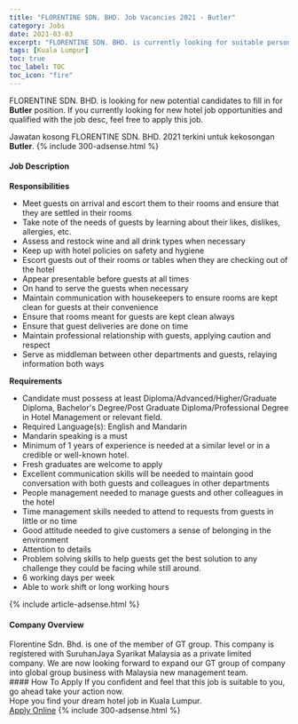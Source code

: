 ```yaml
---
title: "FLORENTINE SDN. BHD. Job Vacancies 2021 - Butler" 
category: Jobs 
date: 2021-03-03 
excerpt: "FLORENTINE SDN. BHD. is currently looking for suitable person to fill in the Butler which positioned at Kuala Lumpur" 
tags: [Kuala Lumpur] 
toc: true 
toc_label: TOC 
toc_icon: "fire" 
--- 
```


<p>FLORENTINE SDN. BHD. is looking for new potential candidates to fill in for <b>Butler</b> position. If you currently looking for new hotel job opportunities and qualified with the job desc, feel free to apply this job.
</p>Jawatan kosong FLORENTINE SDN. BHD. 2021 terkini untuk kekosongan <b>Butler</b>. 
{% include 300-adsense.html %} 
<div><div><h4>Job Description</h4></div><div><div><span><div><p><strong>Responsibilities</strong></p><ul><li>Meet guests on arrival and escort them to their rooms and ensure that they are settled in their rooms</li><li>Take note of the needs of guests by learning about their likes, dislikes, allergies, etc.</li><li>Assess and restock wine and all drink types when necessary</li><li>Keep up with hotel policies on safety and hygiene</li><li>Escort guests out of their rooms or tables when they are checking out of the hotel</li><li>Appear presentable before guests at all times</li><li>On hand to serve the guests when necessary</li><li>Maintain communication with housekeepers to ensure rooms are kept clean for guests at their convenience</li><li>Ensure that rooms meant for guests are kept clean always</li><li>Ensure that guest deliveries are done on time</li><li>Maintain professional relationship with guests, applying caution and respect</li><li>Serve as middleman between other departments and guests, relaying information both ways</li></ul><p><strong>Requirements</strong></p><ul><li>Candidate must possess at least Diploma/Advanced/Higher/Graduate Diploma, Bachelor's Degree/Post Graduate Diploma/Professional Degree in Hotel Management or relevant field.</li><li>Required Language(s): English and Mandarin</li><li>Mandarin speaking is a must</li><li>Minimum of 1 years of experience is needed at a similar level or in a credible or well-known hotel.</li><li>Fresh graduates are welcome to apply</li><li>Excellent communication skills will be needed to maintain good conversation with both guests and colleagues in other departments</li><li>People management needed to manage guests and other colleagues in the hotel</li><li>Time management skills needed to attend to requests from guests in little or no time</li><li>Good attitude needed to give customers a sense of belonging in the environment</li><li>Attention to details</li><li>Problem solving skills to help guests get the best solution to any challenge they could be facing while still around.</li><li>6 working days per week</li><li>Able to work shift or long working hours</li></ul></div></span></div></div></div> 
{% include article-adsense.html %} 
<div><div><h4>Company Overview</h4></div><div><div><span><div><div>
	Florentine Sdn. Bhd. is one of the member of GT group. This company is registered with SuruhanJaya Syarikat Malaysia as a private limited company. We are now looking forward to expand our GT group of company into global group business with Malaysia new management team.</div></div></span></div></div></div> 
#### How To Apply 
If you confident and feel that this job is suitable to you, go ahead take your action now. <br/> 
Hope you find your dream hotel job in Kuala Lumpur. <br/> 
<a href="https://www.jobstreet.com.my/en/job/butler-4496292?jobId=jobstreet-my-job-4496292" class="btn btn--info" target="_blank" rel="nofollow noopenner">Apply Online</a> 
{% include 300-adsense.html %} 